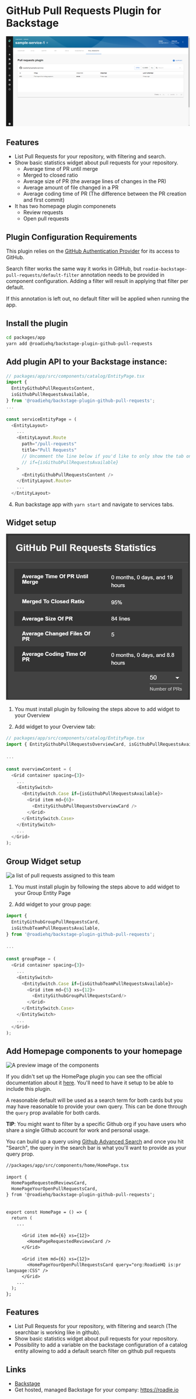 # GitHub Pull Requests Plugin for Backstage

![a list of pull requests in the GitHub Pull Requests](./docs/list-of-pull-requests-and-stats-tab-view.png)

## Features

- List Pull Requests for your repository, with filtering and search.
- Show basic statistics widget about pull requests for your repository.
  - Average time of PR until merge
  - Merged to closed ratio
  - Average size of PR (the average lines of changes in the PR)
  - Average amount of file changed in a PR
  - Average coding time of PR (The difference between the PR creation and first commit)
- It has two homepage plugin componenets
  - Review requests
  - Open pull requests

## Plugin Configuration Requirements

This plugin relies on the [GitHub Authentication Provider](https://backstage.io/docs/auth/github/provider) for its access to GitHub.

Search filter works the same way it works in GitHub, but `roadie-backstage-pull-requests/default-filter` annotation needs to be provided in component configuration. Adding a filter will result in applying that filter per default.

If this annotation is left out, no default filter will be applied when running the app.

## Install the plugin

```bash
cd packages/app
yarn add @roadiehq/backstage-plugin-github-pull-requests
```

## Add plugin API to your Backstage instance:

```ts
// packages/app/src/components/catalog/EntityPage.tsx
import {
  EntityGithubPullRequestsContent,
  isGithubPullRequestsAvailable,
} from '@roadiehq/backstage-plugin-github-pull-requests';
...

const serviceEntityPage = (
  <EntityLayout>
    ...
    <EntityLayout.Route
      path="/pull-requests"
      title="Pull Requests"
      // Uncomment the line below if you'd like to only show the tab on entities with the correct annotations already set
      // if={isGithubPullRequestsAvailable}
    >
      <EntityGithubPullRequestsContent />
    </EntityLayout.Route>
    ...
  </EntityLayout>
```

4. Run backstage app with `yarn start` and navigate to services tabs.

## Widget setup

![a list of pull requests in the GitHub Pull Requests](./docs/github-pullrequests-widget.png)

1. You must install plugin by following the steps above to add widget to your Overview

2. Add widget to your Overview tab:

```ts
// packages/app/src/components/catalog/EntityPage.tsx
import { EntityGithubPullRequestsOverviewCard, isGithubPullRequestsAvailable } from '@roadiehq/backstage-plugin-github-pull-requests';

...

const overviewContent = (
  <Grid container spacing={3}>
    ...
    <EntitySwitch>
      <EntitySwitch.Case if={isGithubPullRequestsAvailable}>
        <Grid item md={6}>
          <EntityGithubPullRequestsOverviewCard />
        </Grid>
      </EntitySwitch.Case>
    </EntitySwitch>
    ...
  </Grid>
);

```

## Group Widget setup

![a list of pull requests assigned to this team](./docs/list-of-team-assigned-prs.png)

1. You must install plugin by following the steps above to add widget to your Group Entity Page

2. Add widget to your group page:

```ts
import {
  EntityGithubGroupPullRequestsCard,
  isGithubTeamPullRequestsAvailable,
} from '@roadiehq/backstage-plugin-github-pull-requests';

...

const groupPage = (
  <Grid container spacing={3}>
    ...
    <EntitySwitch>
      <EntitySwitch.Case if={isGithubTeamPullRequestsAvailable}>
        <Grid item md={5} xs={12}>
          <EntityGithubGroupPullRequestsCard/>
        </Grid>
      </EntitySwitch.Case>
    </EntitySwitch>
    ...
  </Grid>
);

```

## Add Homepage components to your homepage

![A preview image of the components](./docs/homepage-components.png)

If you didn't set up the HomePage plugin you can see the official documentation about it [here](https://github.com/backstage/backstage/tree/master/plugins/home). You'll need to have it setup to be able to include this plugin.

A reasonable default will be used as a search term for both cards but you may have reasonable to provide your own query. This can be done through the `query` prop available for both cards.

**TIP**: You might want to filter by a specific Github org if you have users who share a single Github account for work and personal usage.

You can build up a query using [Github Advanced Search](https://github.com/search/advanced) and once you hit "Search", the query in the search bar is what you'll want to provide as your query prop.

```tsx
//packages/app/src/components/home/HomePage.tsx

import {
  HomePageRequestedReviewsCard,
  HomePageYourOpenPullRequestsCard,
} from '@roadiehq/backstage-plugin-github-pull-requests';


export const HomePage = () => {
  return (
    ...

      <Grid item md={6} xs={12}>
        <HomePageRequestedReviewsCard />
      </Grid>

      <Grid item md={6} xs={12}>
        <HomePageYourOpenPullRequestsCard query="org:RoadieHQ is:pr language:CSS" />
      </Grid>
    ...
  );
};
```

## Features

- List Pull Requests for your repository, with filtering and search (The searchbar is working like in github).
- Show basic statistics widget about pull requests for your repository.
- Possibility to add a variable on the backstage configuration of a catalog entity allowing to add a default search filter on github pull requests

## Links

- [Backstage](https://backstage.io)
- Get hosted, managed Backstage for your company: https://roadie.io
